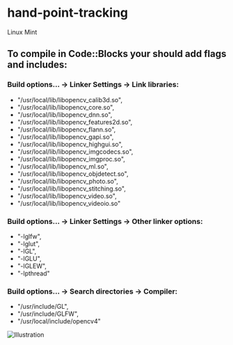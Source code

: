 # hand-point-tracking 
Linux Mint

## To compile in Code::Blocks your should add flags and includes:

### Build options... -> Linker Settings -> Link libraries:

* "/usr/local/lib/libopencv_calib3d.so",
* "/usr/local/lib/libopencv_core.so",
* "/usr/local/lib/libopencv_dnn.so",
* "/usr/local/lib/libopencv_features2d.so",
* "/usr/local/lib/libopencv_flann.so",
* "/usr/local/lib/libopencv_gapi.so",
* "/usr/local/lib/libopencv_highgui.so",
* "/usr/local/lib/libopencv_imgcodecs.so",
* "/usr/local/lib/libopencv_imgproc.so",
* "/usr/local/lib/libopencv_ml.so",
* "/usr/local/lib/libopencv_objdetect.so",
* "/usr/local/lib/libopencv_photo.so",
* "/usr/local/lib/libopencv_stitching.so",
* "/usr/local/lib/libopencv_video.so",
* "/usr/local/lib/libopencv_videoio.so"

### Build options... -> Linker Settings -> Other linker options:

* "-lglfw",
* "-lglut",
* "-lGL",
* "-lGLU",
* "-lGLEW",
* "-lpthread"

### Build options... -> Search directories -> Compiler:

* "/usr/include/GL",
* "/usr/include/GLFW",
* "/usr/local/include/opencv4"

![Illustration](https://github.com/yorrdt/testq/blob/master/scr.jpg)



